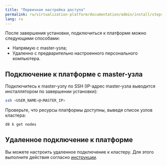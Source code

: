 ```yaml
---
title: "Первичная настройка доступа"
permalink: ru/virtualization-platform/documentation/admin/install/steps/access.html
lang: ru
---
```


После завершения установки, подключиться к платформе можно следующими способами:
- Напрямую с master-узла;
- Удаленно с предварительно настроенного персонального компьютера.

## Подключение к платформе с master-узла

Подключитесь к master-узлу по SSH (IP-адрес master-узла выводится инсталлятором по завершении установки):

```bash
ssh <USER_NAME>@<MASTER_IP>
```

Проверьте, что ресурсы платформы доступны, выведя список узлов кластера:

```bash
d8 k get nodes
```

## Удаленное подключение к платформе

Вы можете настроить удаленное подключение к кластеру. Для этого выполните действия согласно [инструкции](../../platform-management/access-control/user_management.html).
